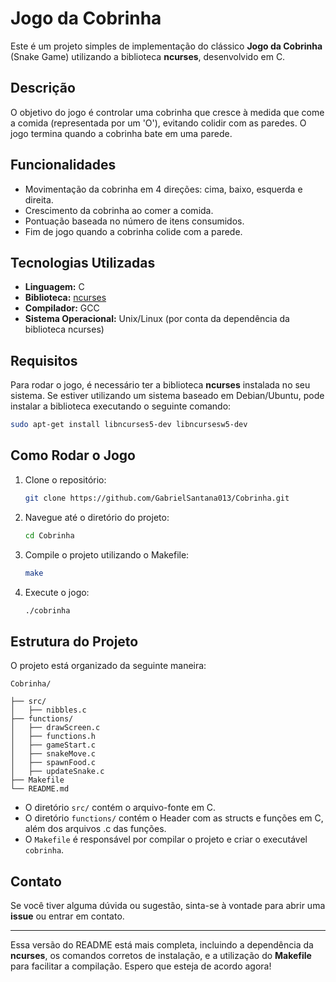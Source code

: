 # Jogo da Cobrinha

Este é um projeto simples de implementação do clássico **Jogo da Cobrinha** (Snake Game) utilizando a biblioteca **ncurses**, desenvolvido em C.

## Descrição

O objetivo do jogo é controlar uma cobrinha que cresce à medida que come a comida (representada por um 'O'), evitando colidir com as paredes. O jogo termina quando a cobrinha bate em uma parede.

## Funcionalidades

- Movimentação da cobrinha em 4 direções: cima, baixo, esquerda e direita.
- Crescimento da cobrinha ao comer a comida.
- Pontuação baseada no número de itens consumidos.
- Fim de jogo quando a cobrinha colide com a parede.

## Tecnologias Utilizadas

- **Linguagem:** C
- **Biblioteca:** [ncurses](https://invisible-island.net/ncurses/)
- **Compilador:** GCC
- **Sistema Operacional:** Unix/Linux (por conta da dependência da biblioteca ncurses)

## Requisitos

Para rodar o jogo, é necessário ter a biblioteca **ncurses** instalada no seu sistema. Se estiver utilizando um sistema baseado em Debian/Ubuntu, pode instalar a biblioteca executando o seguinte comando:

```bash
sudo apt-get install libncurses5-dev libncursesw5-dev
```

## Como Rodar o Jogo

1. Clone o repositório:

   ```bash
   git clone https://github.com/GabrielSantana013/Cobrinha.git
   ```

2. Navegue até o diretório do projeto:

   ```bash
   cd Cobrinha
   ```

3. Compile o projeto utilizando o Makefile:

   ```bash
   make
   ```

4. Execute o jogo:

   ```bash
   ./cobrinha
   ```

## Estrutura do Projeto

O projeto está organizado da seguinte maneira:

```
Cobrinha/

├── src/
│   ├── nibbles.c
├── functions/
│   ├── drawScreen.c
│   ├── functions.h
│   ├── gameStart.c
│   ├── snakeMove.c
│   ├── spawnFood.c
│   ├── updateSnake.c
├── Makefile
└── README.md
```

- O diretório `src/` contém o arquivo-fonte em C.
- O diretório `functions/` contém o Header com as structs e funções em C, além dos arquivos .c das funções.
- O `Makefile` é responsável por compilar o projeto e criar o executável `cobrinha`.

## Contato

Se você tiver alguma dúvida ou sugestão, sinta-se à vontade para abrir uma **issue** ou entrar em contato.

---

Essa versão do README está mais completa, incluindo a dependência da **ncurses**, os comandos corretos de instalação, e a utilização do **Makefile** para facilitar a compilação. Espero que esteja de acordo agora!
